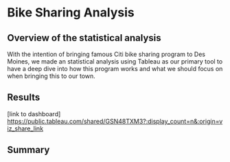 # Bike Sharing Analysis
## Overview of the statistical analysis
With the intention of bringing famous Citi bike sharing program to Des Moines, we made an statistical analysis using Tableau as our primary tool to have a deep dive into how this program works and what we should focus on when bringing this to our town.

## Results
[link to dashboard] https://public.tableau.com/shared/GSN48TXM3?:display_count=n&:origin=viz_share_link

## Summary
